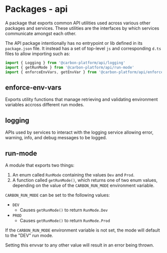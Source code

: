 # Packages - api

A package that exports common API utilities used across various other packages and services. These
utilities are the interfaces by which services communicate amongst each other.

The API package intentionally has no entrypoint or lib defined in its `package.json` file. It
instead has a set of top-level `js` and corresponding `d.ts` files to allow importing such as:

```ts
import { Logging } from '@carbon-platform/api/logging'
import { getRunMode } from '@carbon-platform/api/run-mode'
import { enforceEnvVars, getEnvVar } from '@carbon-platform/api/enforce-env-vars'
```

## enforce-env-vars

Exports utility functions that manage retrieving and validating environment variables accross
different run modes.

## logging

APIs used by services to interact with the logging service allowing error, warning, info, and debug
messages to be logged.

## run-mode

A module that exports two things:

1. An enum called `RunMode` containing the values `Dev` and `Prod`.
2. A function called `getRunMode()`, which returns one of two enum values, depending on the value of
   the `CARBON_RUN_MODE` environment variable.

`CARBON_RUN_MODE` can be set to the following values:

- `DEV`
  - Causes `getRunMode()` to return `RunMode.Dev`
- `PROD`
  - Causes `getRunMode()` to return `RunMode.Prod`

If the `CARBON_RUN_MODE` environment variable is not set, the mode will default to the "DEV" run
mode.

Setting this envvar to any other value will result in an error being thrown.
